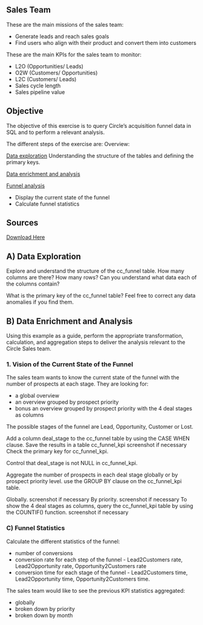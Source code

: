 ## Sales Team
These are the main missions of the sales team:

- Generate leads and reach sales goals
- Find users who align with their product and convert them into customers

These are the main KPIs for the sales team to monitor:
- L2O (Opportunities/ Leads)
- O2W (Customers/ Opportunities)
- L2C (Customers/ Leads)
- Sales cycle length
- Sales pipeline value


## Objective
The objective of this exercise is to query Circle’s acquisition funnel data in SQL and to perform a relevant analysis.

The different steps of the exercise are:
Overview:

[Data exploration](#data-exploration)
Understanding the structure of the tables and defining the primary keys.

[Data enrichment and analysis](#data-enrichment-and-analysis)

[Funnel analysis](#funnel-analysis)
- Display the current state of the funnel
- Calculate funnel statistics

## Sources
[Download Here](#https://docs.google.com/spreadsheets/d/1qhHVVdi6Z8PnD62QJtbnEjyX8d35sho573XwoasrYBk/edit?gid=0#gid=0)

## A) Data Exploration
Explore and understand the structure of the cc_funnel table. How many columns are there? How many rows? Can you understand what data each of the columns contain?

What is the primary key of the cc_funnel table? Feel free to correct any data anomalies if you find them.

## B) Data Enrichment and Analysis
Using this example as a guide, perform the appropriate transformation, calculation, and aggregation steps to deliver the analysis relevant to the Circle Sales team.

### 1. Vision of the Current State of the Funnel
The sales team wants to know the current state of the funnel with the number of prospects at each stage. They are looking for:
- a global overview
- an overview grouped by prospect priority
- bonus an overview grouped by prospect priority with the 4 deal stages as columns

The possible stages of the funnel are Lead, Opportunity, Customer or Lost.

Add a column deal_stage to the cc_funnel table by using the CASE WHEN clause. Save the results in a table cc_funnel_kpi
screenshot if necessary
Check the primary key for cc_funnel_kpi.

Control that deal_stage is not NULL in cc_funnel_kpi.

Aggregate the number of prospects in each deal stage globally or by prospect priority level. use the GROUP BY clause on the cc_funnel_kpi table.

Globally. screenshot if necessary
By priority. screenshot if necessary
To show the 4 deal stages as columns, query the cc_funnel_kpi table by using the COUNTIF() function.
screenshot if necessary

### C) Funnel Statistics

Calculate the different statistics of the funnel:

- number of conversions
- conversion rate for each step of the funnel - Lead2Customers rate, Lead2Opportunity rate, Opportunity2Customers rate
- conversion time for each stage of the funnel - Lead2Customers time, Lead2Opportunity time, Opportunity2Customers time.

The sales team would like to see the previous KPI statistics aggregated:
- globally
- broken down by priority
- broken down by month

















